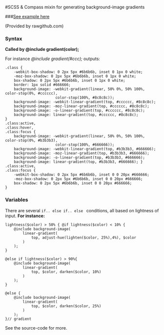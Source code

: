 #SCSS & Compass mixin for generating background-image gradients

###[See example here](http://rawgithub.com/MarnuLombard/Buttons-Gradient-Mixin/master/test.html)

(Provided by rawgithub.com)

### Syntax

**Called by @include gradient(color);**

For instance *@include gradient(#ccc);* outputs:

	.class {
		-webkit-box-shadow: 0 2px 5px #6b6b6b, inset 0 1px 0 white;
		-moz-box-shadow: 0 2px 5px #6b6b6b, inset 0 1px 0 white;
		box-shadow: 0 2px 5px #6b6b6b, inset 0 1px 0 white;
		border: 1px solid #666666;
		background-image: -webkit-gradient(linear, 50% 0%, 50% 100%, color-stop(0%, #cccccc), 
						   color-stop(100%, #8c8c8c));
		background-image: -webkit-linear-gradient(top, #cccccc, #8c8c8c);
		background-image: -moz-linear-gradient(top, #cccccc, #8c8c8c);
		background-image: -o-linear-gradient(top, #cccccc, #8c8c8c);
		background-image: linear-gradient(top, #cccccc, #8c8c8c); 
	}
	.class:active,
	.class:hover,
	.class:focus {
		background-image: -webkit-gradient(linear, 50% 0%, 50% 100%, color-stop(0%, #b3b3b3), 
						   color-stop(100%, #666666));
		background-image: -webkit-linear-gradient(top, #b3b3b3, #666666);
		background-image: -moz-linear-gradient(top, #b3b3b3, #666666);
		background-image: -o-linear-gradient(top, #b3b3b3, #666666);
		background-image: linear-gradient(top, #b3b3b3, #666666); }
	.class:active,
	.class:focus {
		-webkit-box-shadow: 0 2px 5px #6b6b6b, inset 0 0 20px #666666;
		-moz-box-shadow: 0 2px 5px #6b6b6b, inset 0 0 20px #666666;
		box-shadow: 0 2px 5px #6b6b6b, inset 0 0 20px #666666; 
	}

### Variables
There are several `if.. else if.. else ` conditions, all based on lightness of input.
**For instance:** 

	lightness($color) > 50% { @if lightness($color) < 10% {
		@include background-image( 
			linear-gradient( 
				top, adjust-hue(lighten($color, 25%),4%), $color 
			)
		);
	}
	
	@else if lightness($color) > 90%{		
		@include background-image( 
			linear-gradient( 
				top, $color, darken($color, 10%) 
			) 
		);
	}
	
	@else {		
		@include background-image( 
			linear-gradient( 
				top, $color, darken($color, 25%) 
			) 
		);
	}// gradient
 
See the source-code for more.